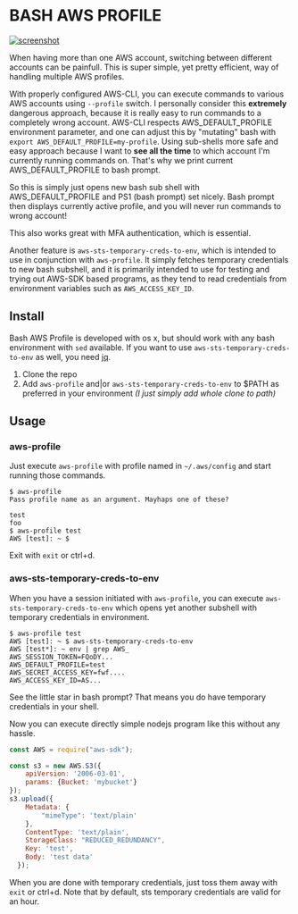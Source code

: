 # BASH AWS PROFILE

[![screenshot](https://github.com/juhofriman/aws-profile-bash-prompt/raw/master/images/screenshot.png)](#features)

When having more than one AWS account, switching between different accounts can be painfull. This is super simple, yet pretty efficient, way of handling multiple AWS profiles.

With properly configured AWS-CLI, you can execute commands to various AWS accounts using `--profile` switch. I personally consider this **extremely** dangerous approach, because it is really easy to run commands to a completely wrong account. AWS-CLI respects AWS_DEFAULT_PROFILE environment parameter, and one can adjust this by "mutating" bash with `export AWS_DEFAULT_PROFILE=my-profile`. Using sub-shells more safe and easy approach because I want to **see all the time** to which account I'm currently running commands on. That's why we print current AWS_DEFAULT_PROFILE to bash prompt.

So this is simply just opens new bash sub shell with AWS_DEFAULT_PROFILE and PS1 (bash prompt) set nicely. Bash prompt then displays currently active profile, and you will never run commands to wrong account!

This also works great with MFA authentication, which is essential.

Another feature is `aws-sts-temporary-creds-to-env`, which is intended to use in conjunction with `aws-profile`. It simply fetches temporary credentials to new bash subshell, and it is primarily intended to use for testing and trying out AWS-SDK based programs, as they tend to read credentials from environment variables such as `AWS_ACCESS_KEY_ID`.

## Install

Bash AWS Profile is developed with os x, but should work with any bash environment with `sed` available. If you want to use `aws-sts-temporary-creds-to-env` as well, you need [jq](https://stedolan.github.io/jq/).

1. Clone the repo
2. Add `aws-profile` and|or `aws-sts-temporary-creds-to-env` to $PATH as preferred in your environment *(I just simply add whole clone to path)*

## Usage

### aws-profile

Just execute `aws-profile` with profile named in `~/.aws/config` and start running those commands.

```
$ aws-profile
Pass profile name as an argument. Mayhaps one of these?

test
foo
$ aws-profile test
AWS [test]: ~ $
```

Exit with `exit` or ctrl+d.

### aws-sts-temporary-creds-to-env

When you have a session initiated with `aws-profile`, you can execute `aws-sts-temporary-creds-to-env` which opens yet another subshell with temporary credentials in environment.

```
$ aws-profile test
AWS [test]: ~ $ aws-sts-temporary-creds-to-env
AWS [test*]: ~ env | grep AWS_
AWS_SESSION_TOKEN=FQoDY...
AWS_DEFAULT_PROFILE=test
AWS_SECRET_ACCESS_KEY=fwf....
AWS_ACCESS_KEY_ID=AS...
```

See the little star in bash prompt? That means you do have temporary credentials in your shell.

Now you can execute directly simple nodejs program like this without any hassle.

```javascript
const AWS = require("aws-sdk");

const s3 = new AWS.S3({
    apiVersion: '2006-03-01',
    params: {Bucket: 'mybucket'}
});
s3.upload({
    Metadata: {
        "mimeType": 'text/plain'
    },
    ContentType: 'text/plain',
    StorageClass: "REDUCED_REDUNDANCY",
    Key: 'test',
    Body: 'test data'
  });
```

When you are done with temporary credentials, just toss them away with `exit` or ctrl+d. Note that by default, sts temporary credentials are valid for an hour.
